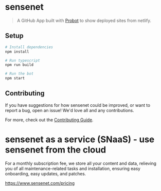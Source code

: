 # sensenet

> A GitHub App built with [Probot](https://github.com/probot/probot) to show deployed sites from netlify.

## Setup

```sh
# Install dependencies
npm install

# Run typescript
npm run build

# Run the bot
npm start
```

## Contributing

If you have suggestions for how sensenet could be improved, or want to report a bug, open an issue! We'd love all and any contributions.

For more, check out the [Contributing Guide](CONTRIBUTING.md).

# sensenet as a service (SNaaS) - use sensenet from the cloud

For a monthly subscription fee, we store all your content and data, relieving you of all maintenance-related tasks and installation, ensuring easy onboarding, easy updates, and patches.

https://www.sensenet.com/pricing
